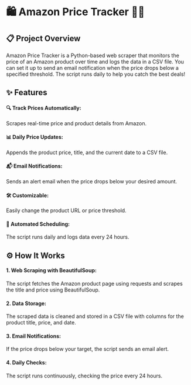 # 🛍️ Amazon Price Tracker 🕵️‍♂️

## 📋 Project Overview
Amazon Price Tracker is a Python-based web scraper that monitors the price of an Amazon product over time and logs the data in a CSV file. You can set it up to send an email notification when the price drops below a specified threshold. The script runs daily to help you catch the best deals!

## ✨ Features
#### 🔍 Track Prices Automatically: 
Scrapes real-time price and product details from Amazon.
#### 📊 Daily Price Updates: 
Appends the product price, title, and the current date to a CSV file.
#### 📬 Email Notifications: 
Sends an alert email when the price drops below your desired amount.
#### 🛠️ Customizable: 
Easily change the product URL or price threshold.
#### 🔁 Automated Scheduling: 
The script runs daily and logs data every 24 hours.

## ⚙️ How It Works
#### 1. Web Scraping with BeautifulSoup: 
The script fetches the Amazon product page using requests and scrapes the title and price using BeautifulSoup.
#### 2. Data Storage:
The scraped data is cleaned and stored in a CSV file with columns for the product title, price, and date.
#### 3. Email Notifications: 
If the price drops below your target, the script sends an email alert.
#### 4. Daily Checks: 
The script runs continuously, checking the price every 24 hours.
